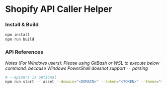 # Shopify API Caller Helper

### Install & Build

```bash
npm install
npm run build
```

### API References

_Notes (For Windows users): Please using GitBash or WSL to execute below command, because Windows PowerShell doesnot support `--` parsing_

```bash
# --apiVers is optional
npm run start -- asset --domain="<DOMAIN>" --token="<TOKEN>" --theme="<THEME_ID>" --apiVers="<API_VERSION>";
```

